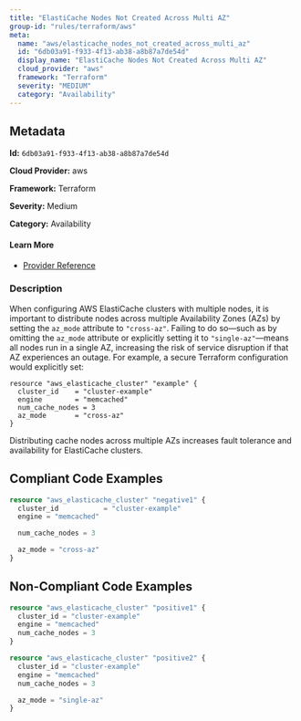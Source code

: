 ```yaml
---
title: "ElastiCache Nodes Not Created Across Multi AZ"
group-id: "rules/terraform/aws"
meta:
  name: "aws/elasticache_nodes_not_created_across_multi_az"
  id: "6db03a91-f933-4f13-ab38-a8b87a7de54d"
  display_name: "ElastiCache Nodes Not Created Across Multi AZ"
  cloud_provider: "aws"
  framework: "Terraform"
  severity: "MEDIUM"
  category: "Availability"
---
```

## Metadata

**Id:** `6db03a91-f933-4f13-ab38-a8b87a7de54d`

**Cloud Provider:** aws

**Framework:** Terraform

**Severity:** Medium

**Category:** Availability

#### Learn More

 - [Provider Reference](https://registry.terraform.io/providers/hashicorp/aws/latest/docs/resources/elasticache_cluster)

### Description

 When configuring AWS ElastiCache clusters with multiple nodes, it is important to distribute nodes across multiple Availability Zones (AZs) by setting the `az_mode` attribute to `"cross-az"`. Failing to do so—such as by omitting the `az_mode` attribute or explicitly setting it to `"single-az"`—means all nodes run in a single AZ, increasing the risk of service disruption if that AZ experiences an outage. For example, a secure Terraform configuration would explicitly set:

```
resource "aws_elasticache_cluster" "example" {
  cluster_id    = "cluster-example"
  engine        = "memcached"
  num_cache_nodes = 3
  az_mode       = "cross-az"
}
```

Distributing cache nodes across multiple AZs increases fault tolerance and availability for ElastiCache clusters.


## Compliant Code Examples
```terraform
resource "aws_elasticache_cluster" "negative1" {
  cluster_id           = "cluster-example"
  engine = "memcached"

  num_cache_nodes = 3

  az_mode = "cross-az"
}
```
## Non-Compliant Code Examples
```terraform
resource "aws_elasticache_cluster" "positive1" {
  cluster_id = "cluster-example"
  engine = "memcached"
  num_cache_nodes = 3
}

resource "aws_elasticache_cluster" "positive2" {
  cluster_id = "cluster-example"
  engine = "memcached"
  num_cache_nodes = 3

  az_mode = "single-az"
}
```